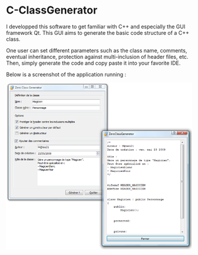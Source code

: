 # C-ClassGenerator
I developped this software to get familiar with C++ and especially the GUI framework Qt. This GUI aims to generate the basic code structure of a C++ class.


One user can set different parameters such as the class name, comments, eventual inheritance, protection against multi-inclusion of header files, etc.
Then, simply generate the code and copy paste it into your favorite IDE. 

Below is a screenshot of the application running :

![alt text](https://raw.githubusercontent.com/cyrillay/C-ClassGenerator/master/ZeroClassGeneratorScreenshot.png)
